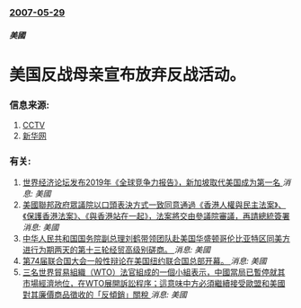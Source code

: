 ### [2007-05-29](/news/2007/05/29/index.md)

##### 美國
# 美国反战母亲宣布放弃反战活动。




### 信息来源:

1. [CCTV](http://news.cctv.com/world/20070529/106571.shtml)
2. [新华网](http://news.xinhuanet.com/world/2007-05/30/content_6171837.htm)

### 有关:

1. [ 世界经济论坛发布2019年《全球竞争力报告》，新加坡取代美国成为第一名 ](/news/2019/10/9/世界经济论坛发布2019年-全球竞争力报告-新加坡取代美国成为第一名.md) _消息: 美國_
2. [美國聯邦政府眾議院以口頭表決方式一致同意通過《香港人權與民主法案》、《保護香港法案》、《與香港站在一起》，法案將交由參議院審議，再請總統簽署](/news/2019/10/16/美國聯邦政府眾議院以口頭表決方式一致同意通過-香港人權與民主法案-保護香港法案-與香港站在一起-法案將交由參議.md) _消息: 美國_
3. [中华人民共和国国务院副总理刘鹤带领团队赴美国华盛顿哥伦比亚特区同美方进行为期两天的第十三轮经贸高级别磋商。 ](/news/2019/10/10/中华人民共和国国务院副总理刘鹤带领团队赴美国华盛顿哥伦比亚特区同美方进行为期两天的第十三轮经贸高级别磋商.md) _消息: 美國_
4. [第74届联合国大会一般性辩论在美国纽约联合国总部开幕。 ](/news/2019/09/24/第74届联合国大会一般性辩论在美国纽约联合国总部开幕.md) _消息: 美國_
5. [三名世界貿易組織（WTO）法官組成的一個小組表示，中國當局已暫停就其市場經濟地位，在WTO展開訴訟程序；這意味中方必須繼續接受歐盟和美國對其廉價商品徵收的「反傾銷」關稅 ](/news/2019/06/17/三名世界貿易組織-WTO-法官組成的一個小組表示-中國當局已暫停就其市場經濟地位-在WTO展開訴訟程序-這意味中方必須繼.md) _消息: 美國_
